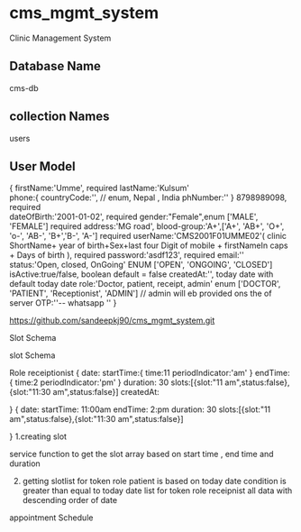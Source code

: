 # cms_mgmt_system

Clinic Management System

## Database Name

cms-db

## collection Names

users

## User Model

{
firstName:'Umme', required
lastName:'Kulsum'  
 phone:{
countryCode:'', // enum, Nepal , India
phNumber:''
}
8798989098, required  
 dateOfBirth:'2001-01-02', required
gender:"Female",enum ['MALE', 'FEMALE'] required
address:'MG road',
blood-group:'A+',['A+', 'AB+', 'O+', 'o-', 'AB-', 'B+','B-', 'A-'] required
userName:'CMS2001F01UMME02'( clinic ShortName+ year of birth+Sex+last four
Digit of mobile + firstNameIn caps + Days of birth ), required
password:'asdf123', required
email:''
status:'Open, closed, OnGoing' ENUM ['OPEN', 'ONGOING', 'CLOSED']
isActive:true/false, boolean default = false
createdAt:'', today date with default today date
role:'Doctor, patient, receipt, admin' enum ['DOCTOR', 'PATIENT', 'Receptionist', 'ADMIN'] // admin will eb provided ons the of server
OTP:''-- whatsapp ''
}

https://github.com/sandeepkj90/cms_mgmt_system.git

Slot Schema

slot Schema

Role receiptionist
{
date:
startTime:{
time:11
periodIndicator:'am'
}
endTime: {
time:2
periodIndicator:'pm'
}
duration: 30
slots:[{slot:"11 am",status:false},{slot:"11:30 am",status:false}]
createdAt:

}
{
date:
startTime: 11:00am
endTime: 2:pm
duration: 30
slots:[{slot:"11 am",status:false},{slot:"11:30 am",status:false}]

}
1.creating slot

service function to get the slot array based on start time , end time and duration

2. getting slotlist for token role patient is based on today date condition is greater than equal to today date list
   for token role receipnist all data with descending order of date

appointment Schedule
